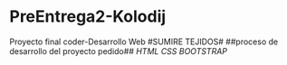 # PreEntrega2-Kolodij
Proyecto final coder-Desarrollo Web
#SUMIRE TEJIDOS#
##proceso de desarrollo del proyecto pedido##
*HTML CSS BOOTSTRAP*
